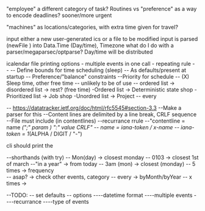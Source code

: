 "employee" a different category of task?
    Routines vs 
"preference" as a way to encode deadlines?
    sooner/more urgent


"machines" as locations/categories, with extra time given for travel?

input
    either a new user-generated ics
    or a file to be modified
input is parsed (newFile ) into Data.Time (Day/time), Timezone
    what do I do with a parser/megaparsec/optparse?
Day/time will be distributed 


icalendar file printing options
    - multiple events in one call
    - repeating rule
    - 
    - 
-- Define bounds for time scheduling (sleep)
    -- As defaults/present at startup
-- Preference/"balance" constraints
    --Priority for schedule
-- (X) Sleep time, other free time
    -- unlikely to be of use
-- ordered list -> disordered list -> rest? (free time)
    -Ordered list -> Deterministic state shop
    -Prioritized list -> Job shop
    -Unordred list -> Project
-- every 

-- https://datatracker.ietf.org/doc/html/rfc5545#section-3.3
--Make a parser for this
--Content lines are delimited by a line break, CRLF sequence
--File must include (in contentlines) 
--recurrance rrule
--"contentline   = name *(";" param ) ":" value CRLF" 
    -- name = iana-token / x-name
    -- iana-token    = 1*(ALPHA / DIGIT / "-")

cli should print the 


--shorthands (with try)
    -- Mon(day)    -> closest monday
    -- 0103        -> closest 1st of march
    --"in a year"  -> from today
    -- 3am (mon)   -> closest (monday)
    -- 5 times     -> frequency  
    -- asap?       -> check other events, category
    -- every       -> byMonth/byYear
    -- x times     -> 


--TODO:
-- set defaults
-- options
----datetime format
----multiple events
----recurrance
----type of events
